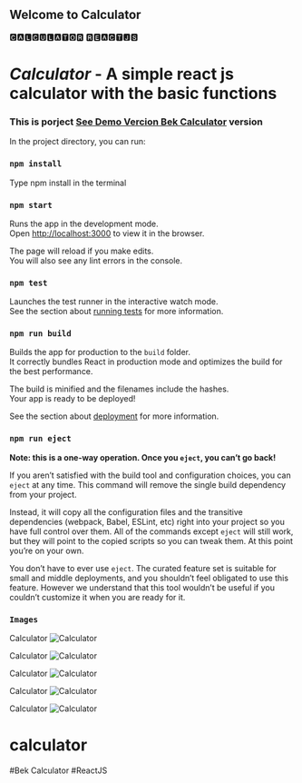 ## Welcome to Calculator

🅲🅰🅻🅲🆄🅻🅰🆃🅾🆁  🆁🅴🅰🅲🆃🅹🆂



# _Calculator_ - A **simple react js calculator** with the basic functions

<h3> This is porject <a href="https://bek-calculator.netlify.app/">See Demo Vercion Bek Calculator</a> version </h3>

In the project directory, you can run:

### `npm install`

Type npm install in the terminal

### `npm start`

Runs the app in the development mode.\
Open [http://localhost:3000](http://localhost:3000) to view it in the browser.

The page will reload if you make edits.\
You will also see any lint errors in the console.

### `npm test`

Launches the test runner in the interactive watch mode.\
See the section about [running tests](https://facebook.github.io/create-react-app/docs/running-tests) for more information.

### `npm run build`

Builds the app for production to the `build` folder.\
It correctly bundles React in production mode and optimizes the build for the best performance.

The build is minified and the filenames include the hashes.\
Your app is ready to be deployed!

See the section about [deployment](https://facebook.github.io/create-react-app/docs/deployment) for more information.

### `npm run eject`

**Note: this is a one-way operation. Once you `eject`, you can’t go back!**

If you aren’t satisfied with the build tool and configuration choices, you can `eject` at any time. This command will remove the single build dependency from your project.

Instead, it will copy all the configuration files and the transitive dependencies (webpack, Babel, ESLint, etc) right into your project so you have full control over them. All of the commands except `eject` will still work, but they will point to the copied scripts so you can tweak them. At this point you’re on your own.

You don’t have to ever use `eject`. The curated feature set is suitable for small and middle deployments, and you shouldn’t feel obligated to use this feature. However we understand that this tool wouldn’t be useful if you couldn’t customize it when you are ready for it.

### `Images`
Calculator
![Calculator](https://github.com/beknurmaxalbayev/Bek-Calculator-ReactJS/blob/main/Bek%20Calculator%20jpg/Bek%20Calculator.jpg?raw=true)

Calculator
![Calculator](https://github.com/beknurmaxalbayev/Bek-Calculator-ReactJS/blob/main/Bek%20Calculator%20jpg/Bek%20Calculator1.jpg?raw=true)

Calculator
![Calculator](https://github.com/beknurmaxalbayev/Bek-Calculator-ReactJS/blob/main/Bek%20Calculator%20jpg/Bek%20Calculator4.jpg?raw=true)

Calculator
![Calculator](https://github.com/beknurmaxalbayev/Bek-Calculator-ReactJS/blob/main/Bek%20Calculator%20jpg/Bek%20Calculator5.jpg?raw=true)

Calculator
![Calculator](https://github.com/beknurmaxalbayev/Bek-Calculator-ReactJS/blob/main/Bek%20Calculator%20jpg/Bek%20Calculator7.jpg?raw=true)

# calculator
#Bek Calculator
#ReactJS
